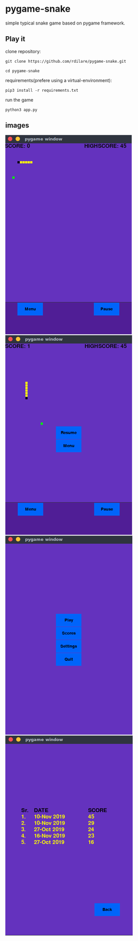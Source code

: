 # pygame-snake
simple typical snake game based on pygame framework.


## Play it
clone repository:
```
git clone https://github.com/rdilare/pygame-snake.git
```

```
cd pygame-snake
```

requirements(prefere using a virtual-environment):
```
pip3 install -r requirements.txt
```

run the game 
```
python3 app.py
```

## images

![GitHub Logo](/images/gamePlay.png)  ![GitHub Logo](/images/pauseMenu.png)
![GitHub Logo](/images/mainMenu.png)  ![GitHub Logo](/images/score.png)

